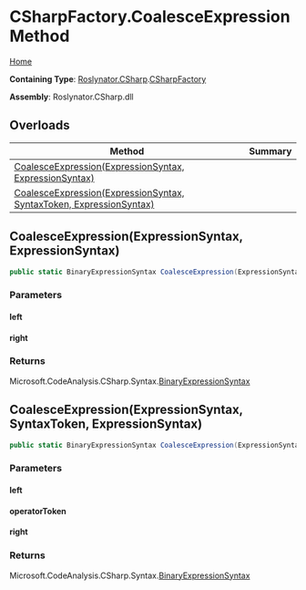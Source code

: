 # CSharpFactory\.CoalesceExpression Method

[Home](../../../../README.md)

**Containing Type**: [Roslynator.CSharp](../../README.md)\.[CSharpFactory](../README.md)

**Assembly**: Roslynator\.CSharp\.dll

## Overloads

| Method | Summary |
| ------ | ------- |
| [CoalesceExpression(ExpressionSyntax, ExpressionSyntax)](#Roslynator_CSharp_CSharpFactory_CoalesceExpression_Microsoft_CodeAnalysis_CSharp_Syntax_ExpressionSyntax_Microsoft_CodeAnalysis_CSharp_Syntax_ExpressionSyntax_) | |
| [CoalesceExpression(ExpressionSyntax, SyntaxToken, ExpressionSyntax)](#Roslynator_CSharp_CSharpFactory_CoalesceExpression_Microsoft_CodeAnalysis_CSharp_Syntax_ExpressionSyntax_Microsoft_CodeAnalysis_SyntaxToken_Microsoft_CodeAnalysis_CSharp_Syntax_ExpressionSyntax_) | |

## CoalesceExpression\(ExpressionSyntax, ExpressionSyntax\)<a name="Roslynator_CSharp_CSharpFactory_CoalesceExpression_Microsoft_CodeAnalysis_CSharp_Syntax_ExpressionSyntax_Microsoft_CodeAnalysis_CSharp_Syntax_ExpressionSyntax_"></a>

```csharp
public static BinaryExpressionSyntax CoalesceExpression(ExpressionSyntax left, ExpressionSyntax right)
```

### Parameters

#### left





#### right





### Returns

Microsoft\.CodeAnalysis\.CSharp\.Syntax\.[BinaryExpressionSyntax](https://docs.microsoft.com/en-us/dotnet/api/microsoft.codeanalysis.csharp.syntax.binaryexpressionsyntax)

## CoalesceExpression\(ExpressionSyntax, SyntaxToken, ExpressionSyntax\)<a name="Roslynator_CSharp_CSharpFactory_CoalesceExpression_Microsoft_CodeAnalysis_CSharp_Syntax_ExpressionSyntax_Microsoft_CodeAnalysis_SyntaxToken_Microsoft_CodeAnalysis_CSharp_Syntax_ExpressionSyntax_"></a>

```csharp
public static BinaryExpressionSyntax CoalesceExpression(ExpressionSyntax left, SyntaxToken operatorToken, ExpressionSyntax right)
```

### Parameters

#### left





#### operatorToken





#### right





### Returns

Microsoft\.CodeAnalysis\.CSharp\.Syntax\.[BinaryExpressionSyntax](https://docs.microsoft.com/en-us/dotnet/api/microsoft.codeanalysis.csharp.syntax.binaryexpressionsyntax)

